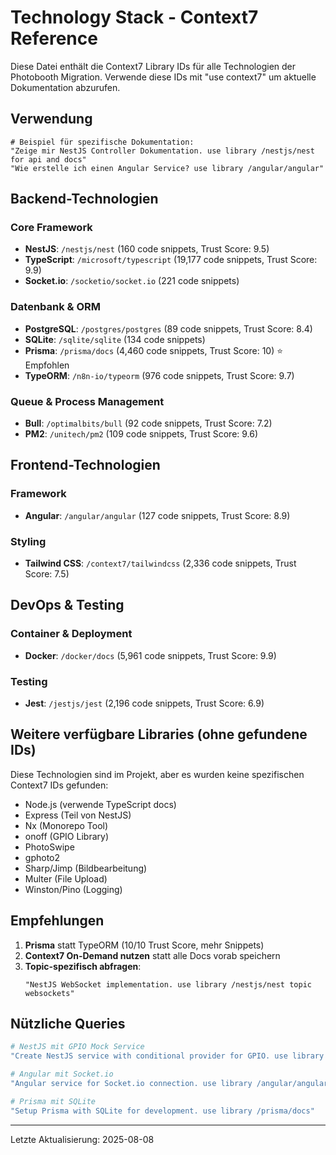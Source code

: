 # Technology Stack - Context7 Reference

Diese Datei enthält die Context7 Library IDs für alle Technologien der Photobooth Migration.
Verwende diese IDs mit "use context7" um aktuelle Dokumentation abzurufen.

## Verwendung

```
# Beispiel für spezifische Dokumentation:
"Zeige mir NestJS Controller Dokumentation. use library /nestjs/nest for api and docs"
"Wie erstelle ich einen Angular Service? use library /angular/angular"
```

## Backend-Technologien

### Core Framework
- **NestJS**: `/nestjs/nest` (160 code snippets, Trust Score: 9.5)
- **TypeScript**: `/microsoft/typescript` (19,177 code snippets, Trust Score: 9.9)
- **Socket.io**: `/socketio/socket.io` (221 code snippets)

### Datenbank & ORM
- **PostgreSQL**: `/postgres/postgres` (89 code snippets, Trust Score: 8.4)
- **SQLite**: `/sqlite/sqlite` (134 code snippets)
- **Prisma**: `/prisma/docs` (4,460 code snippets, Trust Score: 10) ⭐ Empfohlen
- **TypeORM**: `/n8n-io/typeorm` (976 code snippets, Trust Score: 9.7)

### Queue & Process Management
- **Bull**: `/optimalbits/bull` (92 code snippets, Trust Score: 7.2)
- **PM2**: `/unitech/pm2` (109 code snippets, Trust Score: 9.6)

## Frontend-Technologien

### Framework
- **Angular**: `/angular/angular` (127 code snippets, Trust Score: 8.9)

### Styling
- **Tailwind CSS**: `/context7/tailwindcss` (2,336 code snippets, Trust Score: 7.5)

## DevOps & Testing

### Container & Deployment
- **Docker**: `/docker/docs` (5,961 code snippets, Trust Score: 9.9)

### Testing
- **Jest**: `/jestjs/jest` (2,196 code snippets, Trust Score: 6.9)

## Weitere verfügbare Libraries (ohne gefundene IDs)

Diese Technologien sind im Projekt, aber es wurden keine spezifischen Context7 IDs gefunden:
- Node.js (verwende TypeScript docs)
- Express (Teil von NestJS)
- Nx (Monorepo Tool)
- onoff (GPIO Library)
- PhotoSwipe
- gphoto2
- Sharp/Jimp (Bildbearbeitung)
- Multer (File Upload)
- Winston/Pino (Logging)

## Empfehlungen

1. **Prisma** statt TypeORM (10/10 Trust Score, mehr Snippets)
2. **Context7 On-Demand nutzen** statt alle Docs vorab speichern
3. **Topic-spezifisch abfragen**: 
   ```
   "NestJS WebSocket implementation. use library /nestjs/nest topic websockets"
   ```

## Nützliche Queries

```bash
# NestJS mit GPIO Mock Service
"Create NestJS service with conditional provider for GPIO. use library /nestjs/nest"

# Angular mit Socket.io
"Angular service for Socket.io connection. use library /angular/angular and /socketio/socket.io"

# Prisma mit SQLite
"Setup Prisma with SQLite for development. use library /prisma/docs"
```

---
Letzte Aktualisierung: 2025-08-08